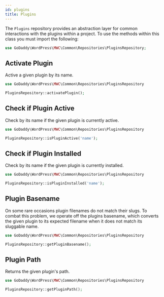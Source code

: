 ```yaml
---
id: plugins
title: Plugins
---
```


The `Plugins` repository provides an abstraction layer for common interactions with the plugins within a project.  To use the methods within this class you must import the following:

```php
use GoDaddy\WordPress\MWC\Common\Repositories\PluginsRepository;
```

## Activate Plugin

Active a given plugin by its name.

```php
use GoDaddy\WordPress\MWC\Common\Repositories\PluginsRepository

PluginsRepository::activatePlugin();
```

## Check if Plugin Active

Check by its name if the given plugin is currently active.

```php
use GoDaddy\WordPress\MWC\Common\Repositories\PluginsRepository

PluginsRepository::isPluginActive('name');
```

## Check if Plugin Installed

Check by its name if the given plugin is currently installed.

```php
use GoDaddy\WordPress\MWC\Common\Repositories\PluginsRepository

PluginsRepository::isPluginInstalled('name');
```

## Plugin Basename

On some rare occasions plugin filenames do not match their slugs.  To combat this problem, we operate off the plugins basename, which converts the given plugin to its expected filename when it does not match its sluggable name.

```php
use GoDaddy\WordPress\MWC\Common\Repositories\PluginsRepository

PluginsRepository::getPluginBasename();
```

## Plugin Path

Returns the given plugin's path.

```php
use GoDaddy\WordPress\MWC\Common\Repositories\PluginsRepository

PluginsRepository::getPluginPath();
```